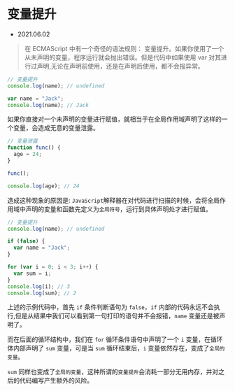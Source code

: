 # 变量提升

- 2021.06.02

> 在 ECMAScript 中有一个奇怪的语法规则： 变量提升。如果你使用了一个从未声明的变量，程序运行就会抛出错误。但是代码中如果使用 var 对其进行过声明,无论在声明前使用，还是在声明后使用，都不会报异常。

```js
// 变量提升
console.log(name); // undefined

var name = "Jack";
console.log(name); // Jack
```

如果你直接对一个未声明的变量进行赋值，就相当于在全局作用域声明了这样的一个变量，会造成无意的变量泄露。

```js
// 变量泄露
function func() {
  age = 24;
}

func();

console.log(age); // 24
```

造成这种现象的原因是: `JavaScript`解释器在对代码进行扫描的时候，会将全局作用域中声明的变量和函数先定义为`全局符号`，运行到具体声明处才进行赋值。

```js
// 变量提升
console.log(name); // undefined

if (false) {
  var name = "Jack";
}

for (var i = 0; i < 3; i++) {
  var sum = i;
}
console.log(i); // 3
console.log(sum); // 2
```

上述的示例代码中，首先 `if` 条件判断语句为 `false`，`if` 内部的代码永远不会执行,但是从结果中我们可以看到第一句打印的语句并不会报错，`name` 变量还是被声明了。

而在后面的循环结构中，我们在 `for` 循环条件语句中声明了一个 `i` 变量，在循环体内部声明了 `sum` 变量，可是当 `sum` 循环结束后，`i` 变量依然存在，变成了`全局的变量`。

`sum` 同样也变成了`全局的变量`，这种所谓的`变量提升`会消耗一部分无用内存，并对之后的代码编写产生额外的风险。
